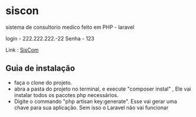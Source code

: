 # siscon

sistema de consultorio medico feito em PHP - laravel 

login - 222.222.222.-22
Senha - 123

Link : [SisCom](http://siscon-consultorio-medico.herokuapp.com/login)


## Guia de instalação

- faça o clone do projeto.
- abra a pasta do projeto no terminal, e execute "composer instal" , Ele vai instalar todos os pacotes php necessários.
- Digite o commando "php artisan key:generate". Esse vai gerar uma chave para sua aplicação. Sem isso o Laravel não vai funcionar
